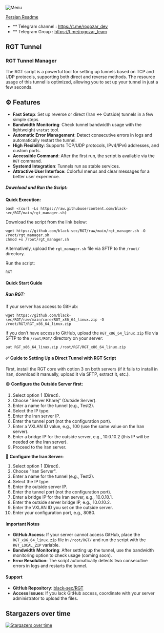 ![Menu](https://github.com/black-sec/RGT/blob/main/Menu.png)

[Persian Readme](https://github.com/black-sec/RGT/blob/main/README_FA.md)
- ** Telegram channel : https://t.me/rogozar_dev
- ** Telegram Group : https://t.me/rogozar_team

## RGT Tunnel

### RGT Tunnel Manager

The RGT script is a powerful tool for setting up tunnels based on TCP and UDP protocols, supporting both direct and reverse methods. The resource usage of this tunnel is optimized, allowing you to set up your tunnel in just a few seconds.

## ⚙️ Features

- **Fast Setup**: Set up reverse or direct (Iran ↔ Outside) tunnels in a few simple steps.
- **Bandwidth Monitoring**: Check tunnel bandwidth usage with the lightweight `vnstat` tool.
- **Automatic Error Management**: Detect consecutive errors in logs and automatically restart the tunnel.
- **High Flexibility**: Supports TCP/UDP protocols, IPv4/IPv6 addresses, and custom ports.
- **Accessible Command**: After the first run, the script is available via the `RGT` command.
- **Systemd Integration**: Tunnels run as stable services.
- **Attractive User Interface**: Colorful menus and clear messages for a better user experience.

##### Download and Run the Script:

**Quick Execution:**
```
bash <(curl -Ls https://raw.githubusercontent.com/black-sec/RGT/main/rgt_manager.sh)
```

Download the script from the link below:
```
wget https://github.com/black-sec/RGT/raw/main/rgt_manager.sh -O /root/rgt_manager.sh
chmod +x /root/rgt_manager.sh
```

Alternatively, upload the `rgt_manager.sh` file via SFTP to the `/root/` directory.

Run the script:
```
RGT
```
#### Quick Start Guide

##### Run RGT:

If your server has access to GitHub:
```
wget https://github.com/black-sec/RGT/raw/main/core/RGT_x86_64_linux.zip -O /root/RGT/RGT_x86_64_linux.zip
```

If you don’t have access to GitHub, upload the `RGT_x86_64_linux.zip` file via SFTP to the `/root/RGT/` directory on your server:
```
put RGT_x86_64_linux.zip /root/RGT/RGT_x86_64_linux.zip
```

#### ✅ Guide to Setting Up a Direct Tunnel with RGT Script

First, install the RGT core with option 3 on both servers (if it fails to install in Iran, download it manually, upload it via SFTP, extract it, etc.).

🟢 **Configure the Outside Server first:**

1. Select option 1 (Direct).
2. Choose "Server Kharej" (Outside Server).
3. Enter a name for the tunnel (e.g., Test2).
4. Select the IP type.
5. Enter the Iran server IP.
6. Enter the tunnel port (not the configuration port).
7. Enter a VXLAN ID value, e.g., 100 (use the same value on the Iran server).
8. Enter a bridge IP for the outside server, e.g., 10.0.10.2 (this IP will be needed on the Iran server).
9. Proceed to the Iran server.

🔴 **Configure the Iran Server:**

1. Select option 1 (Direct).
2. Choose "Iran Server".
3. Enter a name for the tunnel (e.g., Test2).
4. Select the IP type.
5. Enter the outside server IP.
6. Enter the tunnel port (not the configuration port).
7. Enter a bridge IP for the Iran server, e.g., 10.0.10.1.
8. Enter the outside server bridge IP, e.g., 10.0.10.2.
9. Enter the VXLAN ID you set on the outside server.
10. Enter your configuration port, e.g., 8080.

#### Important Notes

- **GitHub Access**: If your server cannot access GitHub, place the `RGT_x86_64_linux.zip` file in `/root/RGT/` and run the script with the `RGT_LOCAL_ZIP` variable.
- **Bandwidth Monitoring**: After setting up the tunnel, use the bandwidth monitoring option to check usage (coming soon).
- **Error Resolution**: The script automatically detects two consecutive errors in logs and restarts the tunnel.

#### Support

- **GitHub Repository**: [black-sec/RGT](https://github.com/black-sec/RGT)
- **Access Issues**: If you lack GitHub access, coordinate with your server administrator to upload the files.

## Stargazers over time
[![Stargazers over time](https://starchart.cc/black-sec/RGT.svg?variant=adaptive)](https://starchart.cc/black-sec/RGT)
